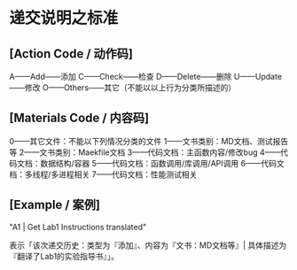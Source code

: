 # 递交说明之标准

## [Action Code / 动作码]

A——Add——添加
C——Check——检查
D——Delete——删除
U——Update——修改
O——Others——其它（不能以以上行为分类所描述的）



## [Materials Code / 内容码]

0——其它文件：不能以下列情况分类的文件
1——文书类别：MD文档、测试报告等
2——文书类别：Maekfile文档
3——代码文档：主函数内容/修改bug
4——代码文档：数据结构/容器
5——代码文档：函数调用/库调用/API调用
6——代码文档：多线程/多进程相关
7——代码文档：性能测试相关



## [Example / 案例]

"A1 | Get Lab1 Instructions translated" 

表示「该次递交历史：类型为『添加』、内容为『文书：MD文档等』|  具体描述为『翻译了Lab1的实验指导书』」。